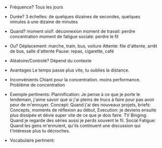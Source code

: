 - Fréquence?
    Tous les jours
- Durée?
    3 échelles: de quelques dizaines de secondes, quelques minutes à une dizaine de minutes
- Quand?
    moment oisif: déconnexion
    moment de travail: perdre concentration
    moment de fatigue sociale: perdre le fil 

- Ou?
    Déplacement: marche, train, bus, voiture
    Attente: file d'attente, arrêt de bus, salle d'attente
    Pause: repas, cigarette, café

- Aléatoire/Controlé?
    Dépend du contexte

- Avantages
    Le temps passe plus vite, tu oublies la distance. 
- Inconvénients
    Chiant pour la concentration.
    moins performance. 
    Problème de concentration

- Exemple pertinents:
    Plannification: Je pense à ce que je porte le lendemain, j'aime savoir que si j'ai pleins de trucs à faire pour pas avoir peur de m'ennuyer.
    Concept: Quand j'ai des nouveaux projets, briefs: Concepts, moments de réflexion au début, 
    Execution: je deviens ensuite plus dissipée et dévie super vite de ce que je dois faire.
    TV Binging: Quand je regarde des séries aussi je perds souvent le fil.
    Social Fatigue: Quand les gens m'ennuient, qu'ils continuent une discussion qui t'intéresse plus tu décroches.


- Vocabulaire pertinent:

